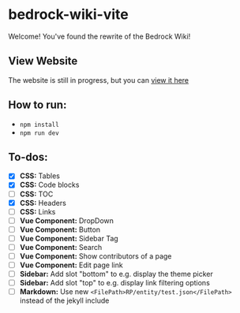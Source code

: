 # bedrock-wiki-vite

Welcome! You've found the rewrite of the Bedrock Wiki!

## View Website

The website is still in progress, but you can [view it here](https://bedrock-oss.github.io/bedrock-wiki-vite/)

## How to run:

-   `npm install`
-   `npm run dev`

## To-dos:

-   [x] **CSS:** Tables
-   [x] **CSS:** Code blocks
-   [ ] **CSS:** TOC
-   [x] **CSS:** Headers
-   [ ] **CSS:** Links
-   [ ] **Vue Component:** DropDown
-   [ ] **Vue Component:** Button
-   [ ] **Vue Component:** Sidebar Tag
-   [ ] **Vue Component:** Search
-   [ ] **Vue Component:** Show contributors of a page
-   [ ] **Vue Component:** Edit page link
-   [ ] **Sidebar:** Add slot "bottom" to e.g. display the theme picker
-   [ ] **Sidebar:** Add slot "top" to e.g. display link filtering options
-   [ ] **Markdown:** Use new `<FilePath>RP/entity/test.json</FilePath>` instead of the jekyll include
